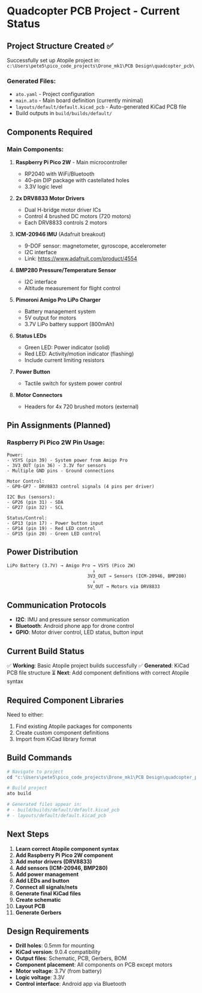 # Quadcopter PCB Project - Current Status

## Project Structure Created ✅

Successfully set up Atopile project in: `c:\Users\pete5\pico_code_projects\Drone_mk1\PCB Design\quadcopter_pcb\`

### Generated Files:
- `ato.yaml` - Project configuration
- `main.ato` - Main board definition (currently minimal)
- `layouts/default/default.kicad_pcb` - Auto-generated KiCad PCB file
- Build outputs in `build/builds/default/`

## Components Required

### Main Components:
1. **Raspberry Pi Pico 2W** - Main microcontroller
   - RP2040 with WiFi/Bluetooth
   - 40-pin DIP package with castellated holes
   - 3.3V logic level

2. **2x DRV8833 Motor Drivers**
   - Dual H-bridge motor driver ICs
   - Control 4 brushed DC motors (720 motors)
   - Each DRV8833 controls 2 motors

3. **ICM-20946 IMU** (Adafruit breakout)
   - 9-DOF sensor: magnetometer, gyroscope, accelerometer
   - I2C interface
   - Link: https://www.adafruit.com/product/4554

4. **BMP280 Pressure/Temperature Sensor**
   - I2C interface
   - Altitude measurement for flight control

5. **Pimoroni Amigo Pro LiPo Charger**
   - Battery management system
   - 5V output for motors
   - 3.7V LiPo battery support (800mAh)

6. **Status LEDs**
   - Green LED: Power indicator (solid)
   - Red LED: Activity/motion indicator (flashing)
   - Include current limiting resistors

7. **Power Button**
   - Tactile switch for system power control

8. **Motor Connectors**
   - Headers for 4x 720 brushed motors (external)

## Pin Assignments (Planned)

### Raspberry Pi Pico 2W Pin Usage:
```
Power:
- VSYS (pin 39) - System power from Amigo Pro
- 3V3_OUT (pin 36) - 3.3V for sensors
- Multiple GND pins - Ground connections

Motor Control:
- GP0-GP7 - DRV8833 control signals (4 pins per driver)

I2C Bus (sensors):
- GP26 (pin 31) - SDA
- GP27 (pin 32) - SCL

Status/Control:
- GP13 (pin 17) - Power button input
- GP14 (pin 19) - Red LED control  
- GP15 (pin 20) - Green LED control
```

## Power Distribution

```
LiPo Battery (3.7V) → Amigo Pro → VSYS (Pico 2W)
                                ↓
                              3V3_OUT → Sensors (ICM-20946, BMP280)
                                ↓
                              5V_OUT → Motors via DRV8833
```

## Communication Protocols

- **I2C**: IMU and pressure sensor communication
- **Bluetooth**: Android phone app for drone control
- **GPIO**: Motor driver control, LED status, button input

## Current Build Status

✅ **Working**: Basic Atopile project builds successfully
✅ **Generated**: KiCad PCB file structure
⏳ **Next**: Add component definitions with correct Atopile syntax

## Required Component Libraries

Need to either:
1. Find existing Atopile packages for components
2. Create custom component definitions
3. Import from KiCad library format

## Build Commands

```powershell
# Navigate to project
cd "c:\Users\pete5\pico_code_projects\Drone_mk1\PCB Design\quadcopter_pcb"

# Build project
ato build

# Generated files appear in:
# - build/builds/default/default.kicad_pcb
# - layouts/default/default.kicad_pcb
```

## Next Steps

1. **Learn correct Atopile component syntax**
2. **Add Raspberry Pi Pico 2W component**
3. **Add motor drivers (DRV8833)**
4. **Add sensors (ICM-20946, BMP280)**
5. **Add power management**
6. **Add LEDs and button**
7. **Connect all signals/nets**
8. **Generate final KiCad files**
9. **Create schematic**
10. **Layout PCB**
11. **Generate Gerbers**

## Design Requirements

- **Drill holes**: 0.5mm for mounting
- **KiCad version**: 9.0.4 compatibility
- **Output files**: Schematic, PCB, Gerbers, BOM
- **Component placement**: All components on PCB except motors
- **Motor voltage**: 3.7V (from battery)
- **Logic voltage**: 3.3V
- **Control interface**: Android app via Bluetooth